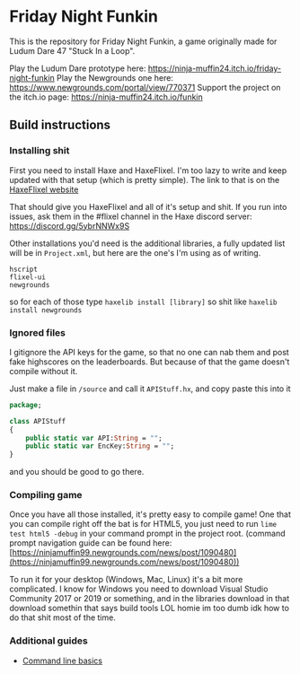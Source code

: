 # Friday Night Funkin

This is the repository for Friday Night Funkin, a game originally made for Ludum Dare 47 "Stuck In a Loop".

Play the Ludum Dare prototype here: https://ninja-muffin24.itch.io/friday-night-funkin
Play the Newgrounds one here: https://www.newgrounds.com/portal/view/770371
Support the project on the itch.io page: https://ninja-muffin24.itch.io/funkin

## Build instructions

### Installing shit

First you need to install Haxe and HaxeFlixel. I'm too lazy to write and keep updated with that setup (which is pretty simple). 
The link to that is on the [HaxeFlixel website](https://haxeflixel.com/documentation/getting-started/)

That should give you HaxeFlixel and all of it's setup and shit. If you run into issues, ask them in the #flixel channel in the Haxe discord server: https://discord.gg/5ybrNNWx9S

Other installations you'd need is the additional libraries, a fully updated list will be in `Project.xml`, but here are the one's I'm using as of writing.

```
hscript
flixel-ui
newgrounds
```

so for each of those type `haxelib install [library]` so shit like `haxelib install newgrounds`

### Ignored files

I gitignore the API keys for the game, so that no one can nab them and post fake highscores on the leaderboards. But because of that the game
doesn't compile without it.

Just make a file in `/source` and call it `APIStuff.hx`, and copy paste this into it

```haxe
package;

class APIStuff
{
	public static var API:String = "";
	public static var EncKey:String = "";
}

```

and you should be good to go there.

### Compiling game

Once you have all those installed, it's pretty easy to compile game! One that you can compile right off the bat is for HTML5, 
you just need to run `lime test html5 -debug` in your command prompt in the project root. (command prompt navigation guide can be found here: [https://ninjamuffin99.newgrounds.com/news/post/1090480](https://ninjamuffin99.newgrounds.com/news/post/1090480))

To run it for your desktop (Windows, Mac, Linux) it's a bit more complicated. I know for Windows you need to download Visual Studio Community 2017 or 2019 or something, and in the libraries download in that download somethin that says build tools LOL homie im too dumb idk how to do that shit most of the time.

### Additional guides

- [Command line basics](https://ninjamuffin99.newgrounds.com/news/post/1090480)